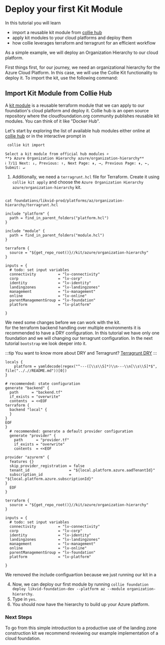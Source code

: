 # Deploy your first Kit Module

In this tutorial you will learn

- import a reusable kit module from [collie hub](../hub/)
- apply kit modules to your cloud platforms and deploy them
- how collie leverages terraform and terragrunt for an efficient workflow

As a simple example, we will deploy an Organization Hierarchy to our cloud platform.

First things first, for our journey, we need an organizational hierarchy for the Azure Cloud Platform. In this case, we will use the Collie Kit functionality to deploy it. To import the kit, use the following command:

## Import Kit Module from Collie Hub

A [kit module](../reference/kit-module.md) is a reusable terraform module that we can apply to our foundation's cloud platform and deploy it. Collie hub is an open source repository where the cloudfoundation.org community publishes reusable kit modules. You can think of it like "Docker Hub".


Let's start by exploring the list of available hub modules either online at [collie hub](../hub/) or in the interactive prompt 
in

```sh
 collie kit import
 ```

```text
Select a kit module from official hub modules ⌕
**❯ Azure Organization Hierarchy azure/organization-hierarchy**
ℹ 7/11 Next: ↓, Previous: ↑, Next Page: ⇟, →, Previous Page: ⇞, ←, Submit: ↵
```

1. Additionally, we need a `terragrunt.hcl` file for Terraform. Create it using `collie kit apply` and choose the `Azure Organization Hierarchy azure/organization-hierarchy` kit. 
```shell

cat foundations/likvid-prod/platforms/az/organization-hierarchy/terragrunt.hcl

include "platform" {
  path = find_in_parent_folders("platform.hcl")
}

include "module" {
  path = find_in_parent_folders("module.hcl")
}

terraform {
  source = "${get_repo_root()}//kit/azure/organization-hierarchy"
}

inputs = {
  # todo: set input variables
  connectivity          = "lv-connectivity"
  corp                  = "lv-corp"
  identity              = "lv-identity"
  landingzones          = "lv-landingzones"
  management            = "lv-management"
  online                = "lv-online"
  parentManagementGroup = "lv-foundation"
  platform              = "lv-platform"

}
```

We need some changes before we can work with the kit.  
for the terraform backend handling over multiple environments it is recommended to have a DRY configuration. In this tutorial we have only one foundation and we will changing our terragrunt configuration. In the next tutorial `bootstrap` we look deeper into it.

:::tip
You want to know more about DRY and Terragrunt?
[Terragrunt DRY](https://terragrunt.gruntwork.io/docs/getting-started/quick-start/#keep-your-backend-configuration-dry)
:::

```hcl
locals {
    platform = yamldecode(regex("^---([\\s\\S]*)\\n---\\n[\\s\\S]*$", file(".././/README.md"))[0])
}

# recommended: state configuration
generate "backend" {
  path      = "backend.tf"
  if_exists = "overwrite"
  contents  = <<EOF
terraform {
  backend "local" {
  }
}
EOF
}
  # recommended: generate a default provider configuration
  generate "provider" {
    path      = "provider.tf"
    if_exists = "overwrite"
    contents  = <<EOF

provider "azurerm" {
  features {}
  skip_provider_registration = false
  tenant_id                  = "${local.platform.azure.aadTenantId}"
  subscription_id            = "${local.platform.azure.subscriptionId}"
}
  EOF
}
 
terraform {
  source = "${get_repo_root()}//kit/azure/organization-hierarchy"
}

inputs = {
  # todo: set input variables
  connectivity          = "lv-connectivity"
  corp                  = "lv-corp"
  identity              = "lv-identity"
  landingzones          = "lv-landingzones"
  management            = "lv-management"
  online                = "lv-online"
  parentManagementGroup = "lv-foundation"
  platform              = "lv-platform"
  
}
```
We removed the include configuartion because we just running our kit in a 

4. Now, we can deploy our first module by running `collie foundation deploy likvid-foundation-dev --platform az --module organization-hierarchy`.
5. Type in `yes`.
6. You should now have the hierarchy to build up your Azure platform.


### Next Steps

To go from this simple introduction to a productive use of the landing zone construction kit we recommend reviewing
our example implementation of a cloud foundation.

